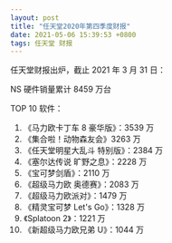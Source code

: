 ```yaml
---
layout: post
title: "任天堂2020年第四季度财报"
date: 2021-05-06 15:39:53 +0800
tags: 任天堂 财报
---
```


任天堂财报出炉，截止 2021 年 3 月 31 日：

NS 硬件销量累计 8459 万台

TOP 10 软件：

1. 《马力欧卡丁车 8 豪华版》：3539 万
2. 《集合啦！动物森友会》3263 万
3. 《任天堂明星大乱斗 特别版》：2384 万
4. 《塞尔达传说 旷野之息》：2228 万
5. 《宝可梦剑盾》：2110 万
6. 《超级马力欧 奥德赛》：2083 万
7. 《超级马力欧派对》：1479 万
8. 《精灵宝可梦 Let's Go》：1328 万
9. 《Splatoon 2》：1221 万
10. 《新超级马力欧兄弟 U》：1044 万
